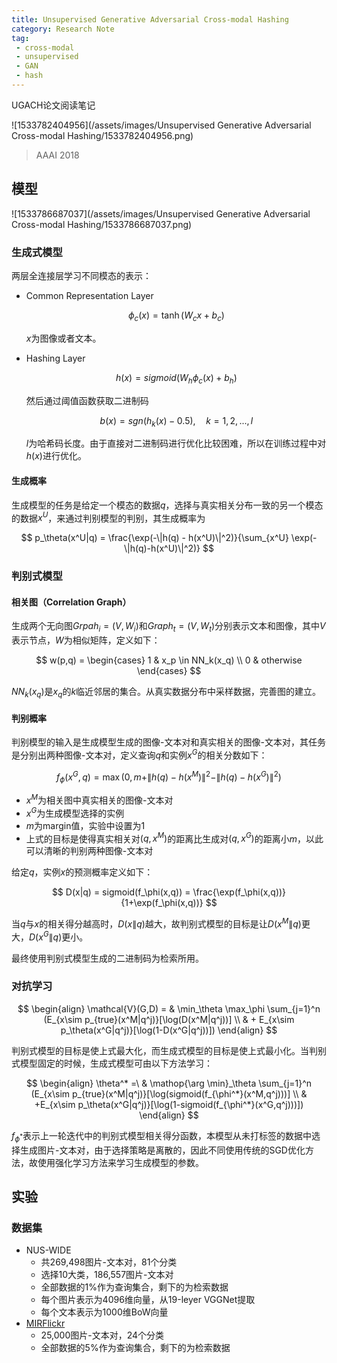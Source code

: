 ```yaml
---
title: Unsupervised Generative Adversarial Cross-modal Hashing
category: Research Note
tag: 
 - cross-modal
 - unsupervised
 - GAN
 - hash
---
```


UGACH论文阅读笔记


![1533782404956](/assets/images/Unsupervised Generative Adversarial Cross-modal Hashing/1533782404956.png)

> AAAI 2018

## 模型

![1533786687037](/assets/images/Unsupervised Generative Adversarial Cross-modal Hashing/1533786687037.png)

### 生成式模型

两层全连接层学习不同模态的表示：

* Common Representation Layer

  $$
  \phi_c(x) = \tanh(W_cx+b_c)
  $$

  $x$为图像或者文本。

* Hashing Layer

  $$
  h(x) = sigmoid(W_h\phi_c(x) + b_h)
  $$

  然后通过阈值函数获取二进制码

  $$
  b(x) = sgn(h_k(x) - 0.5), \quad k = 1,2,...,l
  $$

  $l$为哈希码长度。由于直接对二进制码进行优化比较困难，所以在训练过程中对$h(x)$进行优化。

#### 生成概率

生成模型的任务是给定一个模态的数据$q$，选择与真实相关分布一致的另一个模态的数据$x^U$，来通过判别模型的判别，其生成概率为

$$
p_\theta(x^U|q) = \frac{\exp(-\|h(q) - h(x^U)\|^2)}{\sum_{x^U} \exp(-\|h(q)-h(x^U)\|^2)}
$$

### 判别式模型

#### 相关图（Correlation Graph）

生成两个无向图$Grpah_i = (V, W_i)$和$Graph_t = (V, W_t)$分别表示文本和图像，其中$V$表示节点，$W$为相似矩阵，定义如下：

$$
w(p,q) = \begin{cases}
1 & x_p \in NN_k(x_q) \\
0 & otherwise
\end{cases}
$$

$NN_k(x_q)$是$x_q$的$k$临近邻居的集合。从真实数据分布中采样数据，完善图的建立。

#### 判别概率

判别模型的输入是生成模型生成的图像-文本对和真实相关的图像-文本对，其任务是分别出两种图像-文本对，定义查询$q$和实例$x^G$的相关分数如下：

$$
f_\phi(x^G,q) = \max(0, m+\|h(q) - h(x^M)\|^2 - \|h(q) - h(x^G)\|^2)
$$

* $x^M$为相关图中真实相关的图像-文本对
* $x^G$为生成模型选择的实例
* $m$为margin值，实验中设置为1
* 上式的目标是使得真实相关对$(q,x^M)$的距离比生成对$(q,x^G)$的距离小$m$，以此可以清晰的判别两种图像-文本对

给定$q$，实例$x$的预测概率定义如下：

$$
D(x|q) = sigmoid(f_\phi(x,q)) = \frac{\exp(f_\phi(x,q))}{1+\exp(f_\phi(x,q))}
$$

当$q$与$x$的相关得分越高时，$D(x\|q)$越大，故判别式模型的目标是让$D(x^M\|q)$更大，$D(x^G\|q)$更小。

最终使用判别式模型生成的二进制码为检索所用。

### 对抗学习

$$
\begin{align}
\mathcal{V}(G,D) = & \min_\theta \max_\phi \sum_{j=1}^n (E_{x\sim p_{true}(x^M|q^j)}[\log(D(x^M|q^j))] \\
& + E_{x\sim p_\theta(x^G|q^j)}[\log(1-D(x^G|q^j))])
\end{align}
$$

判别式模型的目标是使上式最大化，而生成式模型的目标是使上式最小化。当判别式模型固定的时候，生成式模型可由以下方法学习：

$$
\begin{align}
\theta^* =\ & \mathop{\arg \min}_\theta \sum_{j=1}^n (E_{x\sim p_{true}(x^M|q^j)}[\log(sigmoid(f_{\phi^*}(x^M,q^j)))] \\
& +E_{x\sim p_\theta(x^G|q^j)}[\log(1-sigmoid(f_{\phi^*}(x^G,q^j)))])
\end{align}
$$

$f_{\phi^*}$表示上一轮迭代中的判别式模型相关得分函数，本模型从未打标签的数据中选择生成图片-文本对，由于选择策略是离散的，因此不同使用传统的SGD优化方法，故使用强化学习方法来学习生成模型的参数。

## 实验

### 数据集

* NUS-WIDE
  * 共269,498图片-文本对，81个分类
  * 选择10大类，186,557图片-文本对
  * 全部数据的1%作为查询集合，剩下的为检索数据
  * 每个图片表示为4096维向量，从19-leyer VGGNet提取
  * 每个文本表示为1000维BoW向量
* [MIRFlickr](http://press.liacs.nl/mirflickr)
  * 25,000图片-文本对，24个分类
  * 全部数据的5%作为查询集合，剩下的为检索数据
